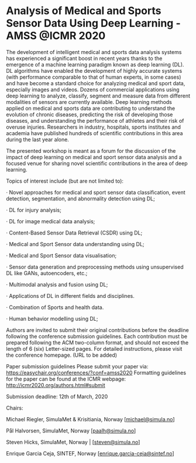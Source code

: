 # Analysis of Medical and Sports Sensor Data Using Deep Learning - AMSS @ICMR 2020

The development of intelligent medical and sports data analysis systems has experienced a significant boost in recent years thanks to the emergence of a machine learning paradigm known as deep learning (DL). DL algorithms have enabled the development of highly accurate systems (with performance comparable to that of human experts, in some cases) and have become a standard choice for analyzing medical and sport data, especially images and videos. Dozens of commercial applications using deep learning to analyze, classify, segment and measure data from different modalities of sensors are currently available. Deep learning methods applied on medical and sports data are contributing to understand the evolution of chronic diseases, predicting the risk of developing those diseases, and understanding the performance of athletes and their risk of overuse injuries. Researchers in industry, hospitals, sports institutes and academia have published hundreds of scientific contributions in this area during the last year alone.
 
The presented workshop is meant as a forum for the discussion of the impact of deep learning on medical and sport sensor data analysis and a focused venue for sharing novel scientific contributions in the area of deep learning.
 
Topics of interest include (but are not limited to):

·       Novel approaches for medical and sport sensor data classification, event detection, segmentation, and abnormality detection using DL;

·       DL for injury analysis;

·       DL for image medical data analysis;

·       Content-Based Sensor Data Retrieval (CSDR) using DL;

·       Medical and Sport Sensor data understanding using DL;

·       Medical and Sport Sensor data visualisation;

·       Sensor data generation and preprocessing methods using unsupervised DL like GANs,  autoencoders, etc.;

·       Multimodal analysis and fusion using DL;

·       Applications of DL in different fields and disciplines.

·       Combination  of Sports and health data.

·       Human behavior modelling using DL;

Authors are invited to submit their original contributions before the deadline following the conference submission guidelines. Each contribution must be prepared following the ACM two-column format, and should not exceed the length of 6 (six) Letter-sized pages. For detailed instructions, please visit the conference homepage. (URL to be added)
 
Paper submission guidelines
Please submit your paper via: https://easychair.org/conferences/?conf=amss2020
Formatting guidelines for the paper can be found at the ICMR webpage: http://icmr2020.org/authors.html#submit

Submission deadline: 12th of March, 2020
 
Chairs:

Michael Riegler, SimulaMet & Krisitiania, Norway         	[michael@simula.no]

Pål Halvorsen, SimulaMet, Norway 					[paalh@simula.no]

Steven Hicks, SimulaMet, Norway		|			[steven@simula.no]

Enrique Garcia Ceja, SINTEF, Norway		        [enrique.garcia-ceja@sintef.no]


